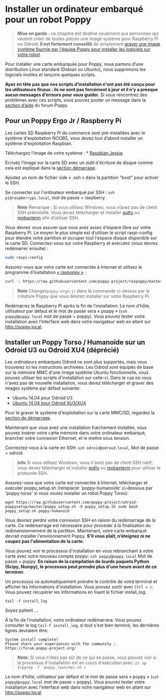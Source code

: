 # Installer un ordinateur embarqué pour un robot Poppy

> **Mise en garde** : ce chapitre est destiné seulement aux personnes qui veulent créer de toutes pièces une image système pour Raspberry Pi ou Odroid. **Il est fortement conseillé** de simplement [graver une image système fournie par l'équipe Poppy pour installer les logiciels sur votre robot](burn-an-image-file.md).

Pour installer une carte embarquée pour Poppy, nous partons d’une distribution Linux standard (Debian ou Ubuntu), nous supprimons les logiciels inutiles et lançons quelques scripts.

**Ayez en tête pas que nos scripts d’installation n'ont pas été conçu pour les utilisateurs finaux : ils ne sont pas forcément à jour et il n’y a presque aucun messages d’erreurs pour vous guider.** Si vous rencontrez des problèmes avec ces scripts, vous pouvez poster un message dans la [section d’aide](https://forum.poppy-project.org/c/support) du forum Poppy.

## Pour un Poppy Ergo Jr / Raspberry Pi

Les cartes SD Raspberry Pi du commerce sont pré-installées avec le système d'exploitation NOOBS, vous devez tout d’abord installer un système d'exploitation Raspbian.

Téléchargez l’image de votre système : * [Raspbian Jessie](https://www.raspberrypi.org/downloads/raspbian/)

Écrivez l’image sur la carte SD avec un outil d'écriture de disque comme cela est expliqué dans la [section démarrage](burn-an-image-file.md#write-an-image-to-the-sd-card).

Ajoutez un nom de fichier vide « .ssh » dans la partition "boot" pour activer le SSH.

Se connecter sur l'ordinateur embarqué par SSH : `ssh pi@raspberrypi.local`, mot de passe = raspberry.

> **Note** Remarque : Si vous utilisez Windows, vous n’avez pas de client SSH préinstallé. Vous devez télécharger et installer [putty](http://www.putty.org/) ou [mobaxterm](http://mobaxterm.mobatek.net/) afin d’utiliser SSH.

Vous devrez vous assurer que vous avez assez d’espace libre sur votre Raspberry Pi. Le moyen le plus simple est d’utiliser le script raspi-config pour étendre votre partition et occuper tout l'espace disque disponible sur la carte SD. Connectez-vous sur votre Raspberry et exécutez (vous devrez redémarrer ensuite) :

```bash
sudo raspi-config
```

Assurez-vous que votre carte est connectée à Internet et utilisez le programme d’installation [« raspoppy »](https://github.com/poppy-project/raspoppy) :

```bash
curl -L https://raw.githubusercontent.com/poppy-project/raspoppy/master/raspoppyfication.sh | bash -s "poppy-ergo-jr"
```

> **Note** Changez`poppy-ergo-jr` dans la commande ci-dessus par la créature Poppy que vous désirez installer sur votre Raspberry Pi.

Redémarrez le Raspberry Pi après la fin de l’installation. Le nom d’hôte, utilisateur par défaut et le mot de passe sera « poppy » (`ssh poppy@poppy.local` mot de passe = poppy). Vous pouvez tester votre installation avec l’interface web dans votre navigateur web en allant sur http://poppy.local.

## Installer un Poppy Torso / Humanoïde sur un Odroid U3 ou Odroid XU4 (déprécié)

Les ordinateurs embarqués Odroid ne sont plus supportés, mais vous trouverez ici les instructions archivées. Les Odroid sont équipés de base sur la mémoire MMC d'une image système Ubuntu fonctionnelle, vous pouvez utiliser les scripts d'installation sur celle-ci. Dans le cas où vous n'avez pas de nouvelle installation, vous devez télécharger et graver des images système par défaut suivante: 

* Ubuntu 14,04 pour Odroid U3
* [Ubuntu 14,04 pour Odroid XU3/XU4 ](http://odroid.in/ubuntu_14.04lts/ubuntu-14.04.1lts-lubuntu-odroid-xu3-20150212.img.xz)

Pour le graver le système d'exploitation sur la carte MMC/SD, regardez la [section de démarrage](burn-an-image-file.md#write-an-image-to-the-sd-card).

Maintenant que vous avez une installation fraichement installée, vous pouvez insérer votre carte mémoire dans votre ordinateur embarqué, brancher votre connexion Ethernet, et le mettre sous tension.

Connectez-vous à la carte en SSH: `ssh odroid@odroid.local`, Mot de passe = odroid.

> **Info** Si vous utilisez Windows, vous n'avez pas de client SSH natif; vous devez télécharger et installer [putty](http://www.putty.org/) ou [mobaxterm](http://mobaxterm.mobatek.net/) pour utiliser le protocole SSH.

Assurez-vous que votre carte est connectée à Internet, télécharger et exécuter poppy_setup.sh (remplacer 'poppy-humanoïde' ci-dessous par 'poppy-torso' si vous voulez installer un robot Poppy Torso):

    wget https://raw.githubusercontent.com/poppy-project/odroid-poppysetup/master/poppy_setup.sh -O poppy_setup.sh sudo bash poppy_setup.sh poppy-humanoid
    

Vous devriez perdre votre connexion SSH en raison du redémarrage de la carte. Ce redémarrage est nécessaire pour procéder à la finalisation du redimensionnement de la partition. Maintenant, votre carte embarqué devrait installer l'environnement Poppy. **S'il vous plaît, n’éteignez ni ne coupez pas l'alimentation de la carte.**

Vous pouvez voir le processus d'installation en vous rebranchant à votre carte avec votre nouveau compte poppy: `ssh poppy@poppy.local` Mot de passe = poppy. **En raison de la compilation de lourds paquets Python (Scipy, Numpy), le processus peut prendre plus d'une heure avant de ce terminer.**

Un processus va automatiquement prendre le contrôle de votre terminal et afficher les informations d'installation. Vous pouvez sortir avec `Ctrl + c`. Vous pouvez récupérer les informations en lisant le fichier install_log:

    tail -f install_log
    

Soyez patient ...

À la fin de l'installation, votre ordinateur redémarrera. Vous pouvez consulter le log `tail-f install_log`, si tout s'est bien terminé, les dernières lignes devraient être:

    System install complete!
    Please share your experiences with the community : https://forum.poppy-project.org/
    

> **Note:** Si vous n'êtes pas sûr de ce qui se passe, vous pouvez voir si le processus d'installation est en cours d'exécution avec: `ps up $(pgrep -f 'poppy_launcher.sh')`

Le nom d’hôte, utilisateur par défaut et le mot de passe sera « poppy » (`ssh poppy@poppy.local` mot de passe = poppy). Vous pouvez tester votre installation avec l’interface web dans votre navigateur web en allant sur http://poppy.local.